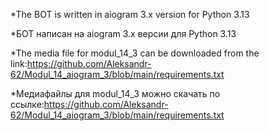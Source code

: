 *The BOT is written in aiogram 3.x version for Python 3.13

*БОТ написан на aiogram 3.x версии для Python 3.13

*The media file for modul_14_3 can be downloaded from the link:https://github.com/Aleksandr-62/Modul_14_aiogram_3/blob/main/requirements.txt

*Медиафайлы для modul_14_3 можно скачать по ссылке:https://github.com/Aleksandr-62/Modul_14_aiogram_3/blob/main/requirements.txt
